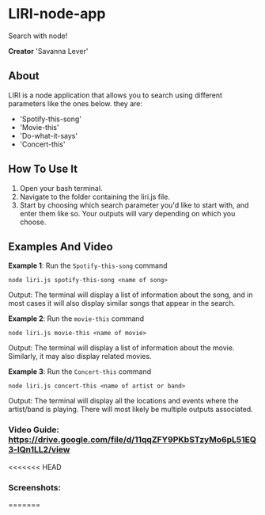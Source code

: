 # LIRI-node-app
Search with node!

**Creator** 'Savanna Lever'

## About
LIRI is a node application that allows you to search using different parameters like the ones below. they are:
* 'Spotify-this-song'
* 'Movie-this'
* 'Do-what-it-says'
* 'Concert-this'

## How To Use It
1. Open your bash terminal.
2. Navigate to the folder containing the liri.js file. 
3. Start by choosing which search parameter you'd like to start with, and enter them like so. Your outputs will vary depending on which you choose. 
## Examples And Video
**Example 1**: Run the `Spotify-this-song` command

  `node liri.js spotify-this-song <name of song>`
  
  Output: The terminal will display a list of information about the song, and in most cases it will also display similar songs that appear in the search.
  
**Example 2**: Run the `movie-this` command

`node liri.js movie-this <name of movie>`

Output: The terminal will display a list of information about the movie. Similarly, it may also display related movies.

**Example 3**: Run the `Concert-this` command

`node liri.js concert-this <name of artist or band>`

Output: The terminal will display all the locations and events where the artist/band is playing. There will most likely be multiple outputs associated.
### Video Guide: https://drive.google.com/file/d/11qqZFY9PKbSTzyMo6pL51EQ3-lQn1LL2/view
<<<<<<< HEAD
### Screenshots: 
=======

